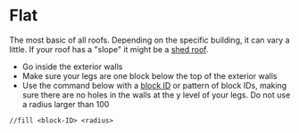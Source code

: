 # Flat

The most basic of all roofs. Depending on the specific building, it can vary a little. If your roof has a "slope" it might be a [shed roof](./shed).

- Go inside the exterior walls
- Make sure your legs are one block below the top of the exterior walls
- Use the command below with a [block ID](id) or pattern of block IDs, making sure there are no holes in the walls at the y level of your legs. Do not use a radius larger than 100

```
//fill <block-ID> <radius>
```